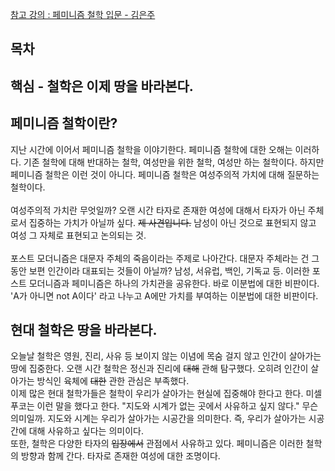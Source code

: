 [참고 강의 : 페미니즘 철학 입문 - 김은주](http://www.artnstudy.com/n_Lecture/?LessonIdx=ejkim001&LessonPart=philosophy)  
  
## 목차   
## 핵심 - **철학은 이제 땅을 바라본다.**  
  ## 페미니즘 철학이란?
지난 시간에 이어서 페미니즘 철학을 이야기한다. 페미니즘 철학에 대한 오해는 이러하다. 기존 철학에 대해 반대하는 철학, 여성만을 위한 철학, 여성만 하는 철학이다. 하지만 페미니즘 철학은 이런 것이 아니다. 페미니즘 철학은 여성주의적 가치에 대해 질문하는 철학이다.<br>  
여성주의적 가치란 무엇일까? 오랜 시간 타자로 존재한 여성에 대해서 타자가 아닌 주체로서 집중하는 가치가 아닐까 싶다. ~~제 사견입니다.~~ 남성이 아닌 것으로 표현되지 않고 여성 그 자체로 표현되고 논의되는 것.<br>  
포스트 모더니즘은 대문자 주체의 죽음이라는 주제로 나아간다. 대문자 주체라는 건 그동안 보편 인간이라 대표되는 것들이 아닐까? 남성, 서유럽, 백인, 기독교 등. 이러한 포스트 모더니즘과 페미니즘은 하나의 가치관을 공유한다. 바로 이분법에 대한 비판이다. 'A가 아니면 not A이다' 라고 나누고 A에만 가치를 부여하는 이분법에 대한 비판이다.<br>

## 현대 철학은 땅을 바라본다.
오늘날 철학은 영원, 진리, 사유 등 보이지 않는 이념에 목숨 걸지 않고 인간이 살아가는 땅에 집중한다. 오랜 시간 철학은 정신과 진리에 ~~대해~~ 관해 탐구했다. 오히려 인간이 살아가는 방식인 육체에 ~~대한~~ 관한 관심은 부족했다.<br>
이제 많은 현대 철학가들은 철학이 우리가 살아가는 현실에 집중해야 한다고 한다. 미셀 푸코는 이런 말을 했다고 한다. "지도와 시계가 없는 곳에서 사유하고 싶지 않다." 무슨 의미일까. 지도와 시계는 우리가 살아가는 시공간을 의미한다. 즉, 우리가 살아가는 시공간에 대해 사유하고 싶다는 의미이다.<br>
또한, 철학은 다양한 타자의 ~~입장에서~~ 관점에서 사유하고 있다. 페미니즘은 이러한 철학의 방향과 함께 간다. 타자로 존재한 여성에 대한 조명이다. 
